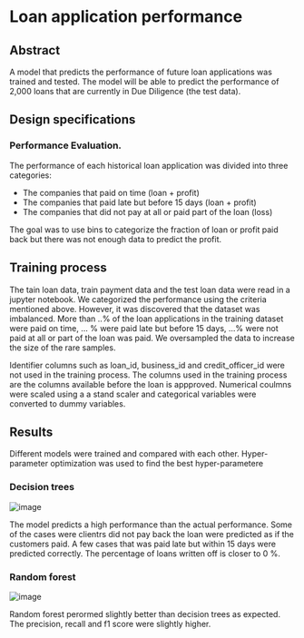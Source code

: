 # Loan application performance 
## Abstract
A model that predicts the performance of future loan applications was trained and tested. The model will be able to predict the performance of 2,000 loans that are currently in Due Diligence (the test data).

## Design specifications
### Performance Evaluation.
The performance of each historical loan application was divided into three categories:
- The companies that paid on time (loan + profit)
- The companies that paid late but before 15 days (loan + profit)
- The companies that did not pay at all or paid part of the loan (loss)

The goal was to use bins to categorize the fraction of loan or profit paid back but there was not enough data to predict the profit.

## Training process

The tain loan data, train payment data and the test loan data were read in a jupyter notebook. We categorized the performance using the criteria mentioned above. However, it was discovered that the dataset was imbalanced. More than ..% of the loan applications in the training dataset were paid on time, ... % were paid late but before 15 days, ...% were not paid at all or part of the loan was paid. We oversampled the data to increase the size of the rare samples.

Identifier columns such as loan_id, business_id and credit_officer_id were not used in the training process. The columns used in the training process are the columns available before the loan is appproved. Numerical coulmns were scaled using a a stand scaler and categorical variables were converted to dummy variables.

## Results

Different models were trained and compared with each other. Hyper-parameter optimization was used to find the best hyper-parametere

### Decision trees

![image](https://github.com/user-attachments/assets/a44a5b4d-1032-4fdd-9dce-384be632c168)

The model predicts a high performance than the actual performance. Some of the cases were clientrs did not pay back the loan were predicted as if the customers paid. A few cases that was paid late but within 15 days were predicted correctly. The percentage of loans written off is closer to 0 %.


### Random forest

![image](https://github.com/user-attachments/assets/7e9ba2f1-eff4-4ffa-ad87-bdba912d5ab3)

Random forest perormed slightly better than decision trees as expected. The precision, recall and f1 score were slightly higher.



